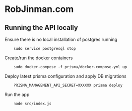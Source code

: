 RobJinman.com
=============

Running the API locally
-----------------------

Ensure there is no local installation of postgres running

```
    sudo service postgresql stop
```

Create/run the docker containers

```
    sudo docker-compose -f prisma/docker-compose.yml up
```

Deploy latest prisma configuration and apply DB migrations

```
    PRISMA_MANAGEMENT_API_SECRET=XXXXXX prisma deploy
```

Run the app

```
    node src/index.js
```
